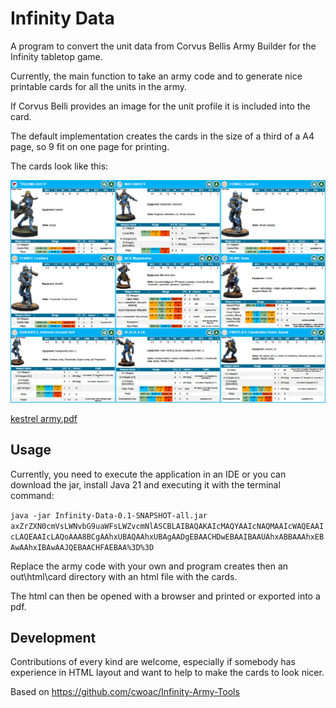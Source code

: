 # Infinity Data

A program to convert the unit data from Corvus Bellis Army Builder for the Infinity tabletop game.

Currently, the main function to take an army code and to generate nice printable cards for all the units in the army.

If Corvus Belli provides an image for the unit profile it is included into the card.

The default implementation creates the cards in the size of a third of a A4 page, so 9 fit on one page for printing.

The cards look like this:

![example.png](example.png)

[kestrel army.pdf](kestrel.pdf)

## Usage

Currently, you need to execute the application in an IDE or you can download the jar, install Java 21 and executing it
with the terminal command:

``java -jar Infinity-Data-0.1-SNAPSHOT-all.jar axZrZXN0cmVsLWNvbG9uaWFsLWZvcmNlASCBLAIBAQAKAIcMAQYAAIcNAQMAAIcWAQEAAIcLAQEAAIcLAQoAAA8BCgAAhxUBAQAAhxUBAgAADgEBAACHDwEBAAIBAAUAhxABBAAAhxEBAwAAhxIBAwAAJQEBAACHFAEBAA%3D%3D``

Replace the army code with your own and program creates then an out\html\card directory with an html file with the
cards.

The html can then be opened with a browser and printed or exported into a pdf.

## Development

Contributions of every kind are welcome, especially if somebody has experience in HTML layout and want to help to make
the cards to look nicer.

Based on https://github.com/cwoac/Infinity-Army-Tools
